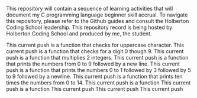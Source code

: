 This repository will contain a sequence of learning activities that will document my C programming language beginner skill accrual.
To navigate this repository, please refer to the Github guides and consult the Holberton Coding School leadership. 
This repository record is being hosted by Holberton Coding School and produced by me, the student.

This current push is a function that checks for uppercase character.
This current push is a function that checks for a digit 0 though 9.
This current push is a function that multiplies 2 integers. 
This current push is a function that prints the numbers from 0 to 9 followed by a new line.
This current push is a function that prints the numbers 0 to 1 followed by 3 followed by 5 to 9 followed by a newline.
This current push is a function that prints ten times the numbers from 0 to 14.
This current push is a function
This current push is a function 
This current push 
This current push
This current push 
